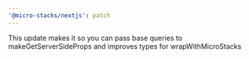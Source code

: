 ```yaml
---
'@micro-stacks/nextjs': patch
---
```


This update makes it so you can pass base queries to makeGetServerSideProps and improves types for wrapWithMicroStacks
